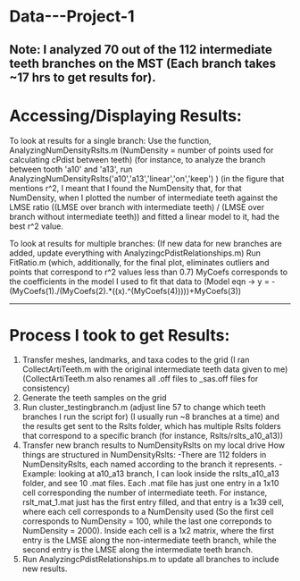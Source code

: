 # Data---Project-1
Note: I analyzed 70 out of the 112 intermediate teeth branches on the MST (Each branch takes ~17 hrs to get results for).
-----------------------------------------------------
# Accessing/Displaying Results:
  To look at results for a single branch:
    Use the function, AnalyzingNumDensityRslts.m (NumDensity = number of points used for calculating cPdist between teeth)
    (for instance, to analyze the branch between tooth 'a10' and 'a13', run
        AnalyzingNumDensityRslts('a10','a13','linear','on','keep')
    )
    (in the figure that mentions r^2, I meant that I found the NumDensity that, for that NumDensity, when I plotted the number of intermediate teeth 
    against the LMSE ratio ((LMSE over branch with intermediate teeth) / (LMSE over branch without intermediate teeth)) and fitted a linear model to it, had the best r^2 value.
  
  To look at results for multiple branches:
    (If new data for new branches are added, update everything with AnalyzingcPdistRelationships.m)
    Run FitRatio.m (which, additionally, for the final plot, eliminates outliers and points that correspond to r^2 values less than 0.7)
    MyCoefs corresponds to the coefficients in the model I used to fit that data to 
    (Model eqn ->  y = -(MyCoefs(1)./(MyCoefs(2).*((x).^(MyCoefs(4)))))+MyCoefs(3))
    
-----------------------------------------------------

# Process I took to get Results:
1. Transfer meshes, landmarks, and taxa codes to the grid (I ran CollectArtiTeeth.m with the original intermediate teeth data given to me) 
(CollectArtiTeeth.m also renames all .off files to _sas.off files for consistency)
2. Generate the teeth samples on the grid
3. Run cluster_testingbranch.m (adjust line 57 to change which teeth branches I run the script for) (I usually run ~8 branches at a time) and the results get sent to the Rslts folder, which has multiple Rslts folders 
that correspond to a specific branch (for instance, Rslts/rslts_a10_a13))
4. Transfer new branch results to NumDensityRslts on my local drive
  How things are structured in NumDensityRslts:
    -There are 112 folders in NumDensityRslts, each named according to the branch it represents.
    -Example: looking at a10_a13 branch, I can look inside the rslts_a10_a13 folder, and see 10 .mat files. Each .mat file has just one entry in a 
    1x10 cell corresponding the number of intermediate teeth. For instance, rslt_mat_1.mat just has the first entry filled, and that entry is a 
    1x39 cell, where each cell corresponds to a NumDensity used (So the first cell corresponds to NumDensity = 100, while the last one correponds to
    NumDensity = 2000). Inside each cell is a 1x2 matrix, where the first entry is the LMSE along the non-intermediate teeth branch, while the second entry is the LMSE along the intermediate teeth branch.
5. Run AnalyzingcPdistRelationships.m to update all branches to include new results.




